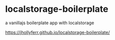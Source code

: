 # localstorage-boilerplate
a vanillajs boilerplate app with localstorage

https://jhollyferr.github.io/localstorage-boilerplate/
